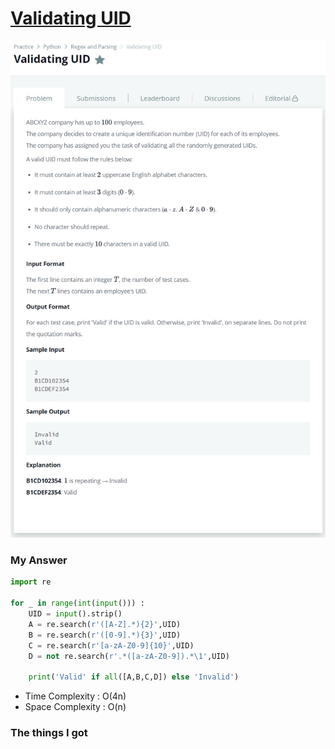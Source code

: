 # [Validating UID](https://www.hackerrank.com/challenges/validating-uid/problem)

![image](Problem.png)



### My Answer

```python
import re

for _ in range(int(input())) : 
    UID = input().strip()
    A = re.search(r'([A-Z].*){2}',UID)
    B = re.search(r'([0-9].*){3}',UID)
    C = re.search(r'[a-zA-Z0-9]{10}',UID)
    D = not re.search(r'.*([a-zA-Z0-9]).*\1',UID)
    
    print('Valid' if all([A,B,C,D]) else 'Invalid')
```

* Time Complexity : O(4n)
* Space Complexity : O(n)



### The things I got
